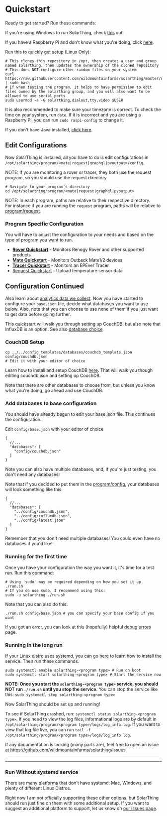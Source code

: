 # Quickstart
Ready to get started? Run these commands:

If you're using Windows to run SolarThing, check [this](windows_usage.md) out!

If you have a Raspberry Pi and don't know what you're doing, click [here](./raspberry_pi_setup.md).

Run this to quickly get setup (Linux Only):
```shell script
# This clones this repository in /opt, then creates a user and group named solarthing, then updates the ownership of the cloned repository
# This does NOT configure other random files on your system
curl https://raw.githubusercontent.com/wildmountainfarms/solarthing/master/other/linux/clone_install.sh | sudo bash
# If when testing the program, it helps to have permission to edit files owned by the solarthing group, and you will also want to be allowed to use serial ports
sudo usermod -a -G solarthing,dialout,tty,video $USER
```

It is also recommended to make sure your timezone is correct. To check the time on your system, run `date`. If it is incorrect and
you are using a Raspberry Pi, you can run `sudo raspi-config` to change it.

If you don't have Java installed, [click here](installing_java.md).

## Edit Configurations
Now SolarThing is installed, all you have to do is edit configurations in `/opt/solarthing/program/<mate|request|graphql|pvoutput>/config`.

NOTE: If you are monitoring a rover or tracer, they both use the request program, so you should use the request directory
```shell script
# Navigate to your program's directory
cd /opt/solarthing/program/<mate|request|graphql|pvoutput>
```
NOTE: In each program, paths are relative to their respective directory.<br/>
For instance if you are running the `request` program, paths will be relative to [program/request](../../program/request).

### Program Specific Configuration
You will have to adjust the configuration to your needs and based on the type of program you want to run.

* [**Rover Quickstart**](quickstart_rover.md) - Monitors Renogy Rover and other supported products
* [**Mate Quickstart**](quickstart_mate.md) - Monitors Outback Mate1/2 devices
* [**Tracer Quickstart**](quickstart_tracer.md) - Monitors an EPEver Tracer
* [Request Quickstart](quickstart_request.md) - Upload temperature sensor data

## Configuration Continued
Also learn about [analytics data we collect](./google_analytics.md).
Now you have started to configure your `base.json` file, decide what databases you want to use below. 
Also, note that you can choose to use none of them if you just want to get data before going further.

This quickstart will walk you through setting up CouchDB, but also note that InfluxDB is an option.
See also [database choice](database_choice.md).

### CouchDB Setup
```shell script
cp ../../config_templates/databases/couchdb_template.json config/couchdb.json
# Edit it with your editor of choice
```
Learn how to install and setup CouchDB [here](couchdb_setup.md). That will walk you though editing couchdb.json
and setting up CouchDB.

Note that there are other databases to choose from, but unless you know what you're doing, go ahead and use CouchDB.


### Add databases to base configuration
You should have already begun to edit your base.json file. This continues the configuration.

Edit `config/base.json` with your editor of choice
```json5
{
  //...
  "databases": [
    "config/couchdb.json"
  ]
}
```
Note you can also have multiple databases, and, if you're just testing, you don't need any databases!

Note that if you decided to put them in the [program/config](../../program/config), your databases will look something like this:
```json5
{
  //...
  "databases": [
    "../config/couchdb.json",
    "../config/influxdb.json",
    "../config/latest.json"
  ]
}
```
Remember that you don't need multiple databases! You could even have no databases if you'd like!

### Running for the first time
Once you have your configuration the way you want it, it's time for a test run. Run this command:
```shell script
# Using 'sudo' may be required depending on how you set it up
./run.sh
# If you do use sudo, I recommend using this:
sudo -u solarthing ./run.sh
```
Note that you can also do this:
```shell script
./run.sh config/base.json # you can specify your base config if you want
```

If you got an error, you can look at this (hopefully) helpful [debug errors](debug_errors.md) page.

### Running in the long run
If your Linux distro uses systemd, you can go [here](../systemd/README.md) to learn how to install the service. Then run these commands.
```shell script
sudo systemctl enable solarthing-<program type> # Run on boot
sudo systemctl start solarthing-<program type> # Start the service now
```
**NOTE: Once you start the `solarthing-<program type>` service, you should NOT run `./run.sh` until you stop the service**.
You can stop the service like this: `sudo systemctl stop solarthing-<program type>`


Now SolarThing should be set up and running!

To see if SolarThing crashed, run: `systemctl status solarthing-<program type>`. If you need to view the log files,
informational logs are by default in `/opt/solarthing/program/<program type>/logs/log_info.log`. If you want to view
that log file live, you can run `tail -f /opt/solarthing/program/<program type>/logs/log_info.log`.

If any documentation is lacking (many parts are), feel free to open an issue at https://github.com/wildmountainfarms/solarthing/issues

---

---

### Run Without systemd service
There are many platforms that don't have systemd: Mac, Windows, and plenty of different Linux Distros.

Right now I am not officially supporting these other options, but SolarThing should run just fine
on them with some additional setup. If you want to suggest an additional platform to support, let us know
on [our issues page](https://github.com/wildmountainfarms/solarthing/issues).

